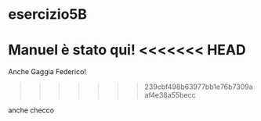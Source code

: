 # esercizio5B
Manuel è stato qui!
<<<<<<< HEAD
=======
Anche Gaggia Federico!
>>>>>>> 239cbf498b63977bb1e76b7309aaf4e38a55becc

anche checco
